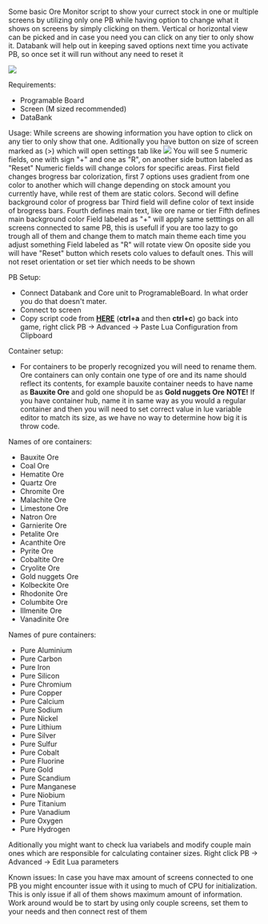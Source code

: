 Some basic Ore Monitor script to show your currect stock in one or multiple screens by utilizing only one PB while having option to change what it shows on screens by simply clicking on them. Vertical or horizontal view can be picked and in case you need you can click on any tier to only show it. Databank will help out in keeping saved options next time you activate PB, so once set it will run without any need to reset it

![](http://www.zrips.net/wp-content/uploads/2020/11/showtime.jpg)

Requirements:
- Programable Board
- Screen (M sized recommended)
- DataBank

Usage:
While screens are showing information you have option to click on any tier to only show that one. Aditionally you have button on size of screen marked as (>) which will open settings tab like
![](http://www.zrips.net/wp-content/uploads/2020/11/settings.jpg)
You will see 5 numeric fields, one with sign "+" and one as "R", on another side button labeled as "Reset"
Numeric fields will change colors for specific areas.
 First field changes brogress bar colorization, first 7 options uses gradient from one color to another which will change depending on stock amount you currently have, while rest of them are static colors.
 Second will define background color of progress bar
 Third field will define color of text inside of brogress bars. 
 Fourth defines main text, like ore name or tier
 Fifth defines main background color
Field labeled as "+" will apply same setttings on all screens connected to same PB, this is usefull if you are too lazy to go trough all of them and change them to match main theme each time you adjust something
Field labeled as "R" will rotate view
On oposite side you will have "Reset" button which resets colo values to default ones. This will not reset orientation or set tier which needs to be shown

PB Setup:
- Connect Databank and Core unit to ProgramableBoard. In what order you do that doesn't mater.
- Connect to screen
- Copy script code from [**HERE**](https://raw.githubusercontent.com/GcGoat/DU-OreMonitor/main/json "HERE") (**ctrl+a** and then **ctrl+c**) go back into game, right click PB -> Advanced -> Paste Lua Configuration from Clipboard

Container setup:
- For containers to be properly recognized you will need to rename them. Ore containers can only contain one type of ore and its name should reflect its contents, for example bauxite container needs to have name as **Bauxite Ore** and gold one shopuld be as **Gold nuggets Ore**
**NOTE!** If you have container hub, name it in same way as you would a regular container and then you will need to set correct value in lue variable editor to match its size, as we have no way to determine how big it is throw code.

Names of ore containers:
 - Bauxite Ore
 - Coal Ore
 - Hematite Ore
 - Quartz Ore
 - Chromite Ore
 - Malachite Ore
 - Limestone Ore
 - Natron Ore
 - Garnierite Ore
 - Petalite Ore
 - Acanthite Ore
 - Pyrite Ore
 - Cobaltite Ore
 - Cryolite Ore
 - Gold nuggets Ore
 - Kolbeckite Ore
 - Rhodonite Ore
 - Columbite Ore
 - Illmenite Ore
 - Vanadinite Ore

Names of pure containers:

 - Pure Aluminium
 - Pure Carbon
 - Pure Iron
 - Pure Silicon
 - Pure Chromium
 - Pure Copper
 - Pure Calcium
 - Pure Sodium
 - Pure Nickel
 - Pure Lithium
 - Pure Silver
 - Pure Sulfur
 - Pure Cobalt
 - Pure Fluorine
 - Pure Gold
 - Pure Scandium
 - Pure Manganese
 - Pure Niobium
 - Pure Titanium
 - Pure Vanadium
 - Pure Oxygen
 - Pure Hydrogen
 
 
 Aditionally you might want to check lua variabels and modify couple main ones which are responsible for calculating container sizes. Right click PB -> Advanced -> Edit Lua parameters
 
 Known issues: In case you have max amount of screens connected to one PB you might encounter issue with it using to much of CPU for initialization. This is only issue if all of them shows maximum amount of information. Work around would be to start by using only couple screens, set them to your needs and then connect rest of them
